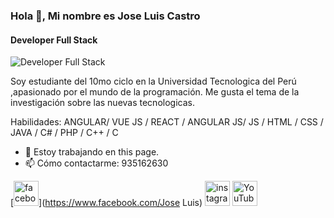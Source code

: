 ### Hola 👋, Mi nombre es Jose Luis Castro
#### Developer Full Stack
![Developer Full Stack](![173550942_1019110122252310_2822007093146462688_n](https://user-images.githubusercontent.com/76067475/163677154-36add070-cec0-44f9-923f-d91ca8cc254b.jpg))

Soy estudiante del 10mo ciclo en la Universidad Tecnologica del Perú ,apasionado por el mundo de la programación.
Me gusta el tema de la investigación sobre las nuevas tecnologicas.

Habilidades: ANGULAR/ VUE JS / REACT / ANGULAR JS/ JS / HTML / CSS / JAVA / C# / PHP / C++ / C

- 🔭 Estoy trabajando en this page. 
- 📫 Cómo contactarme: 935162630 


[<img src='https://cdn.jsdelivr.net/npm/simple-icons@3.0.1/icons/facebook.svg' alt='facebook' height='40'>](https://www.facebook.com/Jose Luis)  [<img src='https://cdn.jsdelivr.net/npm/simple-icons@3.0.1/icons/instagram.svg' alt='instagram' height='40'>](https://www.instagram.com/jose.luis94822/)  [<img src='https://cdn.jsdelivr.net/npm/simple-icons@3.0.1/icons/youtube.svg' alt='YouTube' height='40'>](https://www.youtube.com/channel/https://www.youtube.com/channel/UCjGNQmdTWhkE_zv65CPLCXw)  

